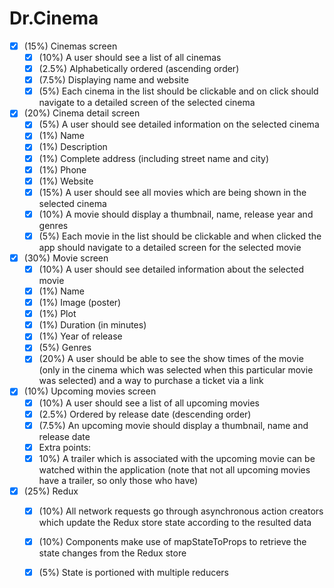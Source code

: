 # Dr.Cinema
- [x] (15%) Cinemas screen 
	- [x] (10%) A user should see a list of all cinemas 
	- [x] (2.5%) Alphabetically ordered (ascending order) 
	- [x] (7.5%) Displaying name and website 
	- [x] (5%) Each cinema in the list should be clickable and on click should navigate to a detailed screen of the selected cinema 
- [x] (20%) Cinema detail screen 
	- [x] (5%) A user should see detailed information on the selected cinema 
	- [x] (1%) Name 
	- [x] (1%) Description
	- [x]  (1%) Complete address (including street name and city)
	- [x]  (1%) Phone 
	- [x] (1%) Website
	- [x]  (15%) A user should see all movies which are being shown in the selected cinema 
	- [x] (10%) A movie should display a thumbnail, name, release year and genres
	- [x]  (5%) Each movie in the list should be clickable and when clicked the app should navigate to a detailed screen for the selected movie 
- [x] (30%) Movie screen
	- [x]  (10%) A user should see detailed information about the selected movie
	- [x]  (1%) Name
	- [x]  (1%) Image (poster) 
	- [x] (1%) Plot
	- [x]  (1%) Duration (in minutes)
	- [x]  (1%) Year of release 
	- [x] (5%) Genres
	- [x]  (20%) A user should be able to see the show times of the movie (only in the cinema which was selected when this particular movie was selected) and a way to purchase a ticket via a link 
- [x] (10%) Upcoming movies screen
	- [x]  (10%) A user should see a list of all upcoming movies 
	- [x] (2.5%) Ordered by release date (descending order) 
	- [x] (7.5%) An upcoming movie should display a thumbnail, name and release date 
	- [x] Extra points: 
	- [x] 10%) A trailer which is associated with the upcoming movie can be watched within the application (note that not all upcoming movies have a trailer, so only those who have)
- [x]  (25%) Redux
	- [x]  (10%) All network requests go through asynchronous action creators which update the Redux store state according to the resulted data
	- [x]  (10%) Components make use of mapStateToProps to retrieve the state changes from the Redux store
	- [x]  (5%) State is portioned with multiple reducers

